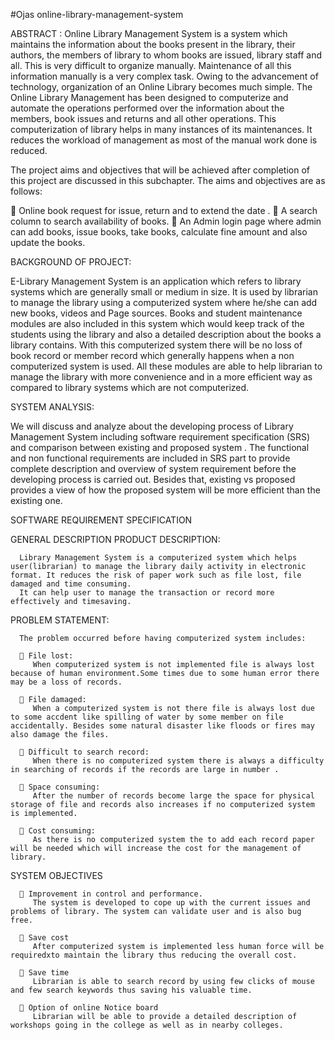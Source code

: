 #Ojas online-library-management-system

ABSTRACT : 
Online Library Management System is a system which maintains the information about the books present in the library, their authors, the members of library to whom books are issued, library staff and all. This is very difficult to organize manually. Maintenance of all this information manually is a very complex task. Owing to the advancement of technology, organization of an Online Library becomes much simple. The Online Library Management has been designed to computerize and automate the operations performed over the information about the members, book issues and returns and all other operations. This computerization of library helps in many instances of its maintenances. It reduces the workload of management as most of the manual work done is reduced.

The project aims and objectives that will be achieved after completion of this project are discussed in this subchapter. The aims and objectives are as follows:

 Online book request for issue, return and to extend the date .
 A search column to search availability of books.
 An Admin login page where admin can add books, issue books, take books, calculate fine amount and also update the books.

BACKGROUND OF PROJECT:

E-Library Management System is an application which refers to library systems which are generally small or medium in size. It is used by librarian to manage the library using a computerized system where he/she can add new books, videos and Page sources. Books and student maintenance modules are also included in this system which would keep track of the students using the library and also a detailed description about the books a library contains. With this computerized system there will be no loss of book record or member record which generally happens when a non computerized system is used. All these modules are able to help librarian to manage the library with more convenience and in a more efficient way as compared to library systems which are not computerized.

SYSTEM ANALYSIS:

We will discuss and analyze about the developing process of Library Management System including software requirement specification (SRS) and comparison between existing and proposed system . The functional and non functional requirements are included in SRS part to provide complete description and overview of system requirement before the developing process is carried out. Besides that, existing vs proposed provides a view of how the proposed system will be more efficient than the existing one.

SOFTWARE REQUIREMENT SPECIFICATION

   GENERAL DESCRIPTION PRODUCT DESCRIPTION:

      Library Management System is a computerized system which helps user(librarian) to manage the library daily activity in electronic format. It reduces the risk of paper work such as file lost, file damaged and time consuming.
      It can help user to manage the transaction or record more effectively and timesaving.

   PROBLEM STATEMENT:

      The problem occurred before having computerized system includes:

       File lost:
         When computerized system is not implemented file is always lost because of human environment.Some times due to some human error there may be a loss of records.

       File damaged:
         When a computerized system is not there file is always lost due to some accdent like spilling of water by some member on file accidentally. Besides some natural disaster like floods or fires may also damage the files.
   
       Difficult to search record:
         When there is no computerized system there is always a difficulty in searching of records if the records are large in number .
   
       Space consuming:
         After the number of records become large the space for physical storage of file and records also increases if no computerized system is implemented.

       Cost consuming:
         As there is no computerized system the to add each record paper will be needed which will increase the cost for the management of library.
    
   SYSTEM OBJECTIVES
   
       Improvement in control and performance. 
         The system is developed to cope up with the current issues and problems of library. The system can validate user and is also bug free.
         
       Save cost
         After computerized system is implemented less human force will be requiredxto maintain the library thus reducing the overall cost.
         
       Save time
         Librarian is able to search record by using few clicks of mouse and few search keywords thus saving his valuable time.
         
       Option of online Notice board
         Librarian will be able to provide a detailed description of workshops going in the college as well as in nearby colleges.
         
